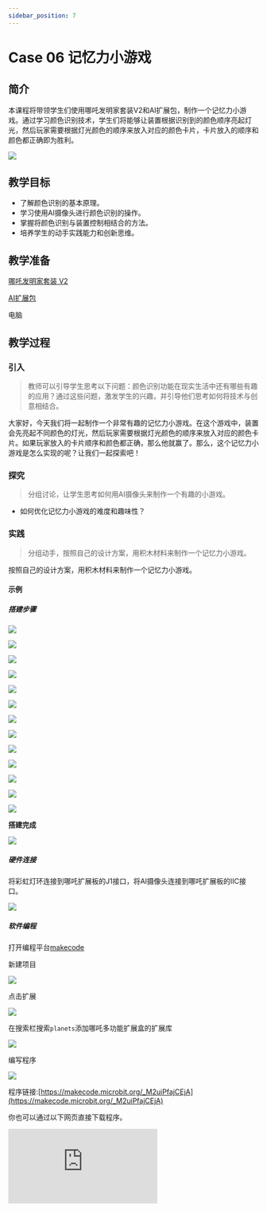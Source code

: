 ```yaml
---
sidebar_position: 7
---
```


# Case 06 记忆力小游戏


## 简介

本课程将带领学生们使用哪吒发明家套装V2和AI扩展包，制作一个记忆力小游戏。通过学习颜色识别技术，学生们将能够让装置根据识别到的颜色顺序亮起灯光，然后玩家需要根据灯光颜色的顺序来放入对应的颜色卡片，卡片放入的顺序和颜色都正确即为胜利。

![](./images/ai-accessories-pack-case-06-01.png)

## 教学目标

- 了解颜色识别的基本原理。
- 学习使用AI摄像头进行颜色识别的操作。
- 掌握将颜色识别与装置控制相结合的方法。
- 培养学生的动手实践能力和创新思维。

## 教学准备

[哪吒发明家套装 V2](https://www.elecfreaks.com/nezha-inventor-s-kit-v2-for-micro-bit.html)

[AI扩展包](https://www.elecfreaks.com/nezha-inventor-s-kit-v2-for-micro-bit.html)

电脑

## 教学过程

### 引入

>教师可以引导学生思考以下问题：颜色识别功能在现实生活中还有哪些有趣的应用？通过这些问题，激发学生的兴趣，并引导他们思考如何将技术与创意相结合。

大家好，今天我们将一起制作一个非常有趣的记忆力小游戏。在这个游戏中，装置会先亮起不同颜色的灯光，然后玩家需要根据灯光颜色的顺序来放入对应的颜色卡片。如果玩家放入的卡片顺序和颜色都正确，那么他就赢了。那么，这个记忆力小游戏是怎么实现的呢？让我们一起探索吧！

### 探究

>分组讨论，让学生思考如何用AI摄像头来制作一个有趣的小游戏。

- 如何优化记忆力小游戏的难度和趣味性？

### 实践

>分组动手，按照自己的设计方案，用积木材料来制作一个记忆力小游戏。

按照自己的设计方案，用积木材料来制作一个记忆力小游戏。

#### 示例

##### 搭建步骤

![](./images/ai-accessories-pack-step-05-01.png)

![](./images/ai-accessories-pack-step-05-02.png)

![](./images/ai-accessories-pack-step-05-03.png)

![](./images/ai-accessories-pack-step-05-04.png)

![](./images/ai-accessories-pack-step-05-05.png)

![](./images/ai-accessories-pack-step-05-06.png)

![](./images/ai-accessories-pack-step-05-07.png)

![](./images/ai-accessories-pack-step-05-08.png)

![](./images/ai-accessories-pack-step-05-09.png)

![](./images/ai-accessories-pack-step-05-10.png)

![](./images/ai-accessories-pack-step-05-11.png)

![](./images/ai-accessories-pack-step-05-12.png)

![](./images/ai-accessories-pack-step-05-13.png)


**搭建完成**

![](./images/ai-accessories-pack-case-01-01.png)

##### 硬件连接

将彩虹灯环连接到哪吒扩展板的J1接口，将AI摄像头连接到哪吒扩展板的IIC接口。

 ![](./images/ai-accessories-pack-case-06-02.png)

##### 软件编程

打开编程平台[makecode](https://makecode.microbit.org/#)

新建项目

![](./images/ai-accessories-pack-case-01-03.png)

点击扩展

![](./images/ai-accessories-pack-case-01-04.png)

在搜索栏搜索`planets`添加哪吒多功能扩展盒的扩展库

![](./images/ai-accessories-pack-case-01-07.png)

编写程序

![](./images/ai-accessories-pack-case-06-08.png)


程序链接:[https://makecode.microbit.org/_M2uiPfajCEjA](https://makecode.microbit.org/_M2uiPfajCEjA)

你也可以通过以下网页直接下载程序。

<div
    style={{
        position: 'relative',
        paddingBottom: '60%',
        overflow: 'hidden',
    }}
>
    <iframe
        src="https://makecode.microbit.org/_M2uiPfajCEjA"
        frameborder="0"
        sandbox="allow-popups allow-forms allow-scripts allow-same-origin"
        style={{
            position: 'absolute',
            width: '100%',
            height: '100%',
        }}
    />
</div>


### 团队合作与展示

学生分成小组，共同完成案例的制作和程序编写。

鼓励学生之间相互合作、交流和分享经验。

每个小组有机会向其他小组展示他们制作的案例。

#### 示例案例效果

记忆力小游戏装置通过使用AI摄像头的颜色识别功能，识别卡片颜色，玩家按下徽标后，装置先亮起不同颜色的灯光，然后玩家需要根据灯光颜色的顺序来放入对应的颜色卡片，并按下按钮A进行确认，最后按下按钮B确认所有的操作已经完成，最后装置会根据卡片放入的顺序和颜色进行判断，当卡片放入的顺序和颜色都正确即为胜利。

![](./images/ai-accessories-pack-case-06.gif)

### 反思

>分组分享，让每组的学生分享自己的制作过程和心得，总结自己遇到的问题和解决办法，评价自己的优点和不足。
